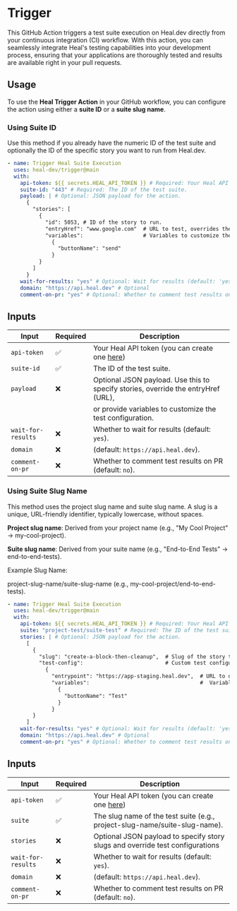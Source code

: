 # Trigger

This GitHub Action triggers a test suite execution on Heal.dev directly from your continuous integration (CI) workflow. With this action, you can seamlessly integrate Heal's testing capabilities into your development process, ensuring that your applications are thoroughly tested and results are available right in your pull requests.

## Usage

To use the **Heal Trigger Action** in your GitHub workflow, you can configure the action using either a **suite ID** or a **suite slug name**.

### Using Suite ID

Use this method if you already have the numeric ID of the test suite and optionally the ID of the specific story you want to run from Heal.dev.

```yaml
- name: Trigger Heal Suite Execution
  uses: heal-dev/trigger@main
  with:
    api-token: ${{ secrets.HEAL_API_TOKEN }} # Required: Your Heal API token.
    suite-id: "443" # Required: The ID of the test suite.
    payload: | # Optional: JSON payload for the action.
      {
        "stories": [  
          {
            "id": 5053, # ID of the story to run.
            "entryHref": "www.google.com"  # URL to test, overrides the default setting.
            "variables":                   # Variables to customize the test configuration.
              {
                "buttonName": "send"    
              }
          }
        ]
      }
    wait-for-results: "yes" # Optional: Wait for results (default: 'yes').
    domain: "https://api.heal.dev" # Optional
    comment-on-pr: "yes" # Optional: Whether to comment test results on PRs (default: 'no').
```

## Inputs

| Input              | Required | Description                                                                             |
| ------------------ | -------- | --------------------------------------------------------------------------------------- |
| `api-token`        | ✅       | Your Heal API token (you can create one [here](https://app.heal.dev/organisation/keys)) |
| `suite-id`         | ✅       | The ID of the test suite.                                                               |
| `payload`          | ❌       | Optional JSON payload. Use this to specify stories, override the entryHref (URL),       |
|                    |          | or provide variables to customize the test configuration.                               |
| `wait-for-results` | ❌       | Whether to wait for results (default: `yes`).                                           |
| `domain`           | ❌       | (default: `https://api.heal.dev`).                                                      |
| `comment-on-pr`    | ❌       | Whether to comment test results on PR (default: `no`).                                  |

### Using Suite Slug Name

This method uses the project slug name and suite slug name. A slug is a unique, URL-friendly identifier, typically lowercase, without spaces.

**Project slug name**: Derived from your project name (e.g., "My Cool Project" → my-cool-project).

**Suite slug name**: Derived from your suite name (e.g., "End-to-End Tests" → end-to-end-tests).

Example Slug Name:

project-slug-name/suite-slug-name (e.g., my-cool-project/end-to-end-tests).

```yaml
- name: Trigger Heal Suite Execution
  uses: heal-dev/trigger@main
  with:
    api-token: ${{ secrets.HEAL_API_TOKEN }} # Required: Your Heal API token.
    suite: "project-test/suite-test" # Required: The ID of the test suite.
    stories: | # Optional: JSON payload for the action.
      [
        {
          "slug": "create-a-block-then-cleanup",  # Slug of the story to run.
          "test-config":                          # Custom test configuration for this story.
            {
              "entrypoint": "https://app-staging.heal.dev",  # URL to override the default entry point.
              "variables":                                   #  Variables to customize the test configuration.
                {
                  "buttonName": "Test"
                }
              }
        }
      ]
    wait-for-results: "yes" # Optional: Wait for results (default: 'yes').
    domain: "https://api.heal.dev" # Optional
    comment-on-pr: "yes" # Optional: Whether to comment test results on PRs (default: 'no').
```

## Inputs

| Input              | Required | Description                                                                             |
| ------------------ | -------- | --------------------------------------------------------------------------------------- |
| `api-token`        | ✅       | Your Heal API token (you can create one [here](https://app.heal.dev/organisation/keys)) |
| `suite`            | ✅       | The slug name of the test suite (e.g., project-slug-name/suite-slug-name).              |
| `stories`          | ❌       | Optional JSON payload to specify story slugs and override test configurations           |
| `wait-for-results` | ❌       | Whether to wait for results (default: `yes`).                                           |
| `domain`           | ❌       | (default: `https://api.heal.dev`).                                                      |
| `comment-on-pr`    | ❌       | Whether to comment test results on PR (default: `no`).                                  |
